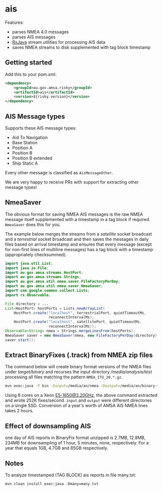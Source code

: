 ais
=========

Features:

* parses NMEA 4.0 messages
* parses AIS messages
* [RxJava](https://github.com/ReactiveX/RxJava) stream utilities for processing AIS data
* saves NMEA streams to disk supplemented with tag block timestamp

Getting started
--------------------
Add this to your pom.xml:
```xml
<dependency>
    <groupId>au.gov.amsa.risky</groupId>
    <artifactId>ais</artifactId>
    <version>${risky.version}</version>
</dependency>
```

AIS Message types
-------------------
Supports these AIS message types:

* Aid To Navigation
* Base Station
* Position A
* Position B
* Position B extended
* Ship Static A

Every other message is classified as ```AisMessageOther```. 

We are very happy to receive PRs with support for extracting other message types!

NmeaSaver
-----------
The obvious format for saving NMEA AIS messages is the raw NMEA message itself supplemented with a 
timestamp in a tag block if required. ```NmeaSaver``` does this for you.

The example below merges the streams from a *satellite* socket broadcast and a *terrestrial* socket
broadcast and then saves the messages in daily files based on arrival timestamp and ensures that 
every message (except for non-first lines of multiline messages) has a tag block with a timestamp (appropriately checksummed).

```java
import java.util.List;
import java.io.File;
import au.gov.amsa.streams.HostPort;
import au.gov.amsa.streams.Strings;
import au.gov.amsa.util.nmea.saver.FileFactoryPerDay;
import au.gov.amsa.util.nmea.saver.NmeaSaver;
import com.google.common.collect.Lists;
import rx.Observable;

File directory = ...
List<HostPort> hostPorts = Lists.newArrayList(
    HostPort.create("localhost", terrestrialPort, quietTimeoutMs,
					reconnectIntervalMs),
	HostPort.create("localhost", satellitePort, quietTimeoutMs,
					reconnectIntervalMs));
Observable<String> nmea = Strings.mergeLinesFrom(hostPorts);
NmeaSaver saver = new NmeaSaver(nmea, new FileFactoryPerDay(directory));
saver.start();
```

Extract BinaryFixes (.track) from NMEA zip files
-------------------------------------------------
The command below will create binary format versions of the NMEA files under *target/binary* and recurses the 
input directory */media/analysis/test* processing all files matching the pattern ```NMEA_ITU_20.*.gz```. 

```bash
mvn exec:java -P bin -Dinput=/media/an/nmea -Doutput=/media/an/binary-fixes-all -Dpattern='NMEA_ITU_20.*.gz' -Dby=month|year
```
Using 6 cores on a Xeon E5-1650@3.20GHz, the above command extracted and wrote 252K fixes/second. 
```input``` and ```output``` were different directories on a single SSD. Conversion of a year's worth of AMSA AIS NMEA lines 
takes 2 hours.

Effect of downsampling AIS
-------------------------------

one day of AIS reports in BinaryFix format unzipped is 2.7MB, 12.8MB, 234MB for downsampling of 
1 hour, 5 minutes, none, respectively. 
For a year that equals 1GB, 4.7GB and 85GB respectively.

Notes
---------
To analyze timestamped (TAG BLOCK) ais reports in file many.txt:

```mvn clean install exec:java -Dmany=many.txt```


